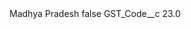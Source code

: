 <?xml version="1.0" encoding="UTF-8"?>
<CustomMetadata xmlns="http://soap.sforce.com/2006/04/metadata" xmlns:xsi="http://www.w3.org/2001/XMLSchema-instance" xmlns:xsd="http://www.w3.org/2001/XMLSchema">
    <label>Madhya Pradesh</label>
    <protected>false</protected>
    <values>
        <field>GST_Code__c</field>
        <value xsi:type="xsd:double">23.0</value>
    </values>
</CustomMetadata>
